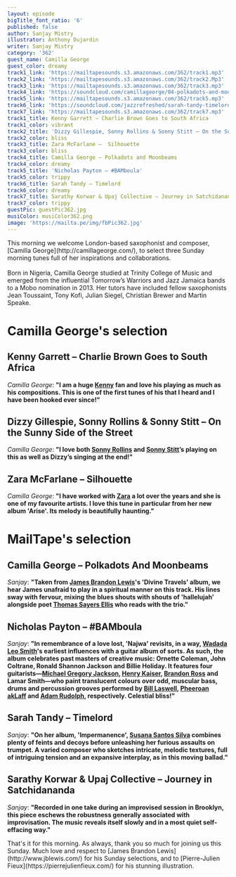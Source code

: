 ```yaml
---
layout: episode
bigTitle_font_ratio: '6'
published: false
author: Sanjay Mistry
illustrator: Anthony Dujardin
writer: Sanjay Mistry
category: '362'
guest_name: Camilla George
guest_color: dreamy
track1_link: 'https://mailtapesounds.s3.amazonaws.com/362/track1.mp3'
track2_link: 'https://mailtapesounds.s3.amazonaws.com/362/track2.Mp3'
track3_link: 'https://mailtapesounds.s3.amazonaws.com/362/track3.mp3'
track4_link: 'https://soundcloud.com/camillageorge/04-polkadots-and-moonbeams'
track5_link: 'https://mailtapesounds.s3.amazonaws.com/362/track5.mp3'
track6_link: 'https://soundcloud.com/jazzrefreshed/sarah-tandy-timelord'
track7_link: 'https://mailtapesounds.s3.amazonaws.com/362/track7.mp3'
track1_title: Kenny Garrett – Charlie Brown Goes to South Africa
track1_color: vibrant
track2_title: 'Dizzy Gillespie, Sonny Rollins & Sonny Stitt – On the Sunny Side of the Street'
track2_color: bliss
track3_title: Zara McFarlane –  Silhouette
track3_color: bliss
track4_title: Camilla George – Polkadots and Moonbeams
track4_color: dreamy
track5_title: 'Nicholas Payton – #BAMboula'
track5_color: trippy
track6_title: Sarah Tandy – Timelord
track6_color: dreamy
track7_title: Sarathy Korwar & Upaj Collective – Journey in Satchidananda
track7_color: trippy
guestPic: guestPic362.jpg
musiColor: musiColor362.png
image: 'https://mailta.pe/img/fbPic362.jpg'
---
```

<p id="introduction"> This morning we welcome London-based saxophonist and composer, [Camilla George](http://camillageorge.com/), to select three Sunday morning tunes full of her inspirations and collaborations.
<br><br>
Born in Nigeria, Camilla George studied at Trinity College of Music and emerged from the influential Tomorrow’s Warriors and Jazz Jamaica bands to a Mobo nomination in 2013. Her tutors have included fellow saxophonists Jean Toussaint, Tony Kofi, Julian Siegel, Christian Brewer and Martin Speake.
</p>

# Camilla George's selection

##  Kenny Garrett – Charlie Brown Goes to South Africa
_Camilla George_: **"**I am a huge [Kenny](http://www.kennygarrett.com/) fan and love his playing as much as his compositions. This is one of the first tunes of his that I heard and I have been hooked ever since!**"**

## Dizzy Gillespie, Sonny Rollins & Sonny Stitt – On the Sunny Side of the Street
_Camilla George_: **"**I love both [Sonny Rollins](https://sonnyrollins.com/) and [Sonny Stitt](https://www.sonnystitt.com/)’s playing on this as well as Dizzy’s singing at the end!**"**

## Zara McFarlane – Silhouette
_Camilla George_: **"**I have worked with [Zara](https://www.zaramcfarlane.com/) a lot over the years and she is one of my favourite artists. I love this tune in particular from her new album 'Arise'. Its melody is beautifully haunting.**"**


# MailTape's selection

## Camilla George – Polkadots And Moonbeams
_Sanjay_: **"**Taken from [James Brandon Lewis](http://www.jblewis.com)'s 'Divine Travels' album, we hear James unafraid to play in a spiritual manner on this track. His lines sway with fervour, mixing the blues shouts with shouts of 'hallelujah' alongside poet [Thomas Sayers Ellis](https://en.wikipedia.org/wiki/Thomas_Sayers_Ellis) who reads with the trio.**"**

## Nicholas Payton – #BAMboula
_Sanjay_: **"**In remembrance of a love lost, 'Najwa' revisits, in a way, [Wadada Leo Smith](https://wadadaleosmith.com/)'s earliest influences with a guitar album of sorts. As such, the album celebrates past masters of creative music: Ornette Coleman, John Coltrane, Ronald Shannon Jackson and Billie Holiday. It features four guitarists—[Michael Gregory Jackson](http://michaelgregoryjackson.com/), [Henry Kaiser](http://www.henrykaiserguitar.com/), [Brandon Ross](https://www.brandonross.nyc) and Lamar Smith—who paint translucent colours over odd, muscular bass, drums and percussion grooves performed by [Bill Laswell](https://billlaswell.bandcamp.com/), [Pheeroan akLaff](https://www.pheeroanaklaff.com/) and [Adam Rudolph](https://metarecords.com/adam.html), respectively. Celestial bliss!**"**

## Sarah Tandy – Timelord
_Sanjay_: **"**On her album, 'Impermanence', [Susana Santos Silva](https://susanasantossilva.com/) combines plenty of feints and decoys before unleashing her furious assaults on trumpet. A varied composer who sketches intricate, melodic textures, full of intriguing tension and an expansive interplay, as in this moving ballad.**"**

## Sarathy Korwar & Upaj Collective – Journey in Satchidananda
_Sanjay_: **"**Recorded in one take during an improvised session in Brooklyn, this piece eschews the robustness generally associated with improvisation. The music reveals itself slowly and in a most quiet self-effacing way.**"**


<p id="outroduction"> That's it for this morning. As always, thank you so much for joining us this Sunday. Much love and respect to [James Brandon Lewis](http://www.jblewis.com/) for his Sunday selections, and to [Pierre-Julien Fieux](https://pierrejulienfieux.com/) for his stunning illustration.</p>

